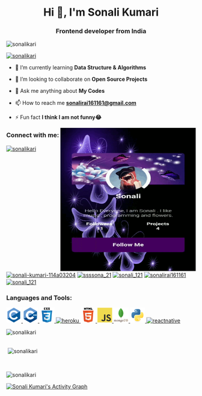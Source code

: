 <h1 align="center">Hi 👋, I'm Sonali Kumari</h1>
<h3 align="center">Frontend developer from India</h3>

<p align="left"> <img src="https://komarev.com/ghpvc/?username=sonalikari&label=Profile%20views&color=0e75b6&style=flat" alt="sonalikari" /> </p>

<p align="left"> <a href="https://github.com/ryo-ma/github-profile-trophy"><img src="https://github-profile-trophy.vercel.app/?username=sonalikari" alt="sonalikari" /></a> </p>

- 🌱 I’m currently learning **Data Structure & Algorithms**

- 👯 I’m looking to collaborate on **Open Source Projects**

- 💬 Ask me anything about **My Codes**

- 📫 How to reach me **sonalirai161161@gmail.com**

- ⚡ Fun fact **I think I am not funny😂**

<img align="right" alt="sonali" width="360" height="380" src="profile-card.gif">

<h3 align="left">Connect with me:</h3>
<p align="left">
<a href="https://dev.to/sonalikari" target="blank"><img align="center" src="https://raw.githubusercontent.com/rahuldkjain/github-profile-readme-generator/master/src/images/icons/Social/devto.svg" alt="sonalikari" height="30" width="40" /></a>
<a href="https://linkedin.com/in/sonali-kumari-114a03204" target="blank"><img align="center" src="https://raw.githubusercontent.com/rahuldkjain/github-profile-readme-generator/master/src/images/icons/Social/linked-in-alt.svg" alt="sonali-kumari-114a03204" height="30" width="40" /></a>
<a href="https://instagram.com/ssssona_21" target="blank"><img align="center" src="https://raw.githubusercontent.com/rahuldkjain/github-profile-readme-generator/master/src/images/icons/Social/instagram.svg" alt="ssssona_21" height="30" width="40" /></a>
<a href="https://www.codechef.com/users/sonali_121" target="blank"><img align="center" src="https://cdn.jsdelivr.net/npm/simple-icons@3.1.0/icons/codechef.svg" alt="sonali_121" height="30" width="40" /></a>
<a href="https://www.hackerrank.com/sonalirai161161" target="blank"><img align="center" src="https://raw.githubusercontent.com/rahuldkjain/github-profile-readme-generator/master/src/images/icons/Social/hackerrank.svg" alt="sonalirai161161" height="30" width="40" /></a>
<a href="https://www.leetcode.com/sonali_121" target="blank"><img align="center" src="https://raw.githubusercontent.com/rahuldkjain/github-profile-readme-generator/master/src/images/icons/Social/leet-code.svg" alt="sonali_121" height="30" width="40" /></a>
</p>

<h3 align="left">Languages and Tools:</h3>
<p align="left"> <a href="https://www.cprogramming.com/" target="_blank" rel="noreferrer"> <img src="https://raw.githubusercontent.com/devicons/devicon/master/icons/c/c-original.svg" alt="c" width="40" height="40"/> </a> <a href="https://www.w3schools.com/cpp/" target="_blank" rel="noreferrer"> <img src="https://raw.githubusercontent.com/devicons/devicon/master/icons/cplusplus/cplusplus-original.svg" alt="cplusplus" width="40" height="40"/> </a> <a href="https://www.w3schools.com/css/" target="_blank" rel="noreferrer"> <img src="https://raw.githubusercontent.com/devicons/devicon/master/icons/css3/css3-original-wordmark.svg" alt="css3" width="40" height="40"/> </a>  <a href="https://heroku.com" target="_blank" rel="noreferrer"> <img src="https://www.vectorlogo.zone/logos/heroku/heroku-icon.svg" alt="heroku" width="40" height="40"/> </a> <a href="https://www.w3.org/html/" target="_blank" rel="noreferrer"> <img src="https://raw.githubusercontent.com/devicons/devicon/master/icons/html5/html5-original-wordmark.svg" alt="html5" width="40" height="40"/> </a> <a href="https://developer.mozilla.org/en-US/docs/Web/JavaScript" target="_blank" rel="noreferrer"> <img src="https://raw.githubusercontent.com/devicons/devicon/master/icons/javascript/javascript-original.svg" alt="javascript" width="40" height="40"/> </a> <a href="https://www.mongodb.com/" target="_blank" rel="noreferrer"> <img src="https://raw.githubusercontent.com/devicons/devicon/master/icons/mongodb/mongodb-original-wordmark.svg" alt="mongodb" width="40" height="40"/> </a> <a href="https://www.python.org" target="_blank" rel="noreferrer"> <img src="https://raw.githubusercontent.com/devicons/devicon/master/icons/python/python-original.svg" alt="python" width="40" height="40"/> </a> <a href="https://reactnative.dev/" target="_blank" rel="noreferrer"> <img src="https://reactnative.dev/img/header_logo.svg" alt="reactnative" width="40" height="40"/> </a> </p>

<p><img align="left" src="https://github-readme-stats.vercel.app/api/top-langs?username=sonalikari&show_icons=true&locale=en&layout=compact" alt="sonalikari" /></p>
<br/>
<br/>
<p>&nbsp;<img align="center" src="https://github-readme-stats.vercel.app/api?username=sonalikari&show_icons=true&locale=en" alt="sonalikari" /></p>
<br/>
<p><img align="center" src="https://github-readme-streak-stats.herokuapp.com/?user=sonalikari&" alt="sonalikari" /></p>

<a href="https://github.com/sonalikari/github-readme-activity-graph"><img alt="Sonali Kumari's Activity Graph" src="https://activity-graph.herokuapp.com/graph?username=sonalikari&bg_color=0D1117&color=5BCDEC&line=5BCDEC&point=FFFFFF&hide_border=true" /></a>
<br/>
